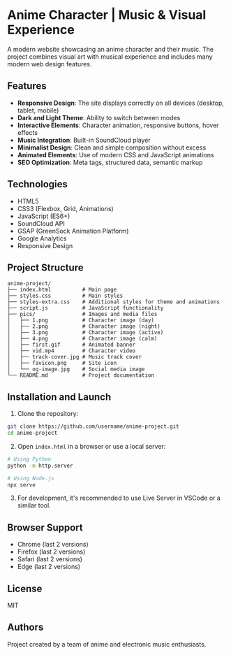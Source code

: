 # Anime Character | Music & Visual Experience

A modern website showcasing an anime character and their music. The project combines visual art with musical experience and includes many modern web design features.

## Features

- **Responsive Design**: The site displays correctly on all devices (desktop, tablet, mobile)
- **Dark and Light Theme**: Ability to switch between modes
- **Interactive Elements**: Character animation, responsive buttons, hover effects
- **Music Integration**: Built-in SoundCloud player
- **Minimalist Design**: Clean and simple composition without excess
- **Animated Elements**: Use of modern CSS and JavaScript animations
- **SEO Optimization**: Meta tags, structured data, semantic markup

## Technologies

- HTML5
- CSS3 (Flexbox, Grid, Animations)
- JavaScript (ES6+)
- SoundCloud API
- GSAP (GreenSock Animation Platform)
- Google Analytics
- Responsive Design

## Project Structure

```
anime-project/
├── index.html          # Main page
├── styles.css          # Main styles
├── styles-extra.css    # Additional styles for theme and animations
├── script.js           # JavaScript functionality
├── pics/               # Images and media files
│   ├── 1.png           # Character image (day)
│   ├── 2.png           # Character image (night)
│   ├── 3.png           # Character image (active)
│   ├── 4.png           # Character image (calm)
│   ├── first.gif       # Animated banner
│   ├── vid.mp4         # Character video
│   ├── track-cover.jpg # Music track cover
│   ├── favicon.png     # Site icon
│   └── og-image.jpg    # Social media image
└── README.md           # Project documentation
```

## Installation and Launch

1. Clone the repository:
```bash
git clone https://github.com/username/anime-project.git
cd anime-project
```

2. Open `index.html` in a browser or use a local server:
```bash
# Using Python
python -m http.server

# Using Node.js
npx serve
```

3. For development, it's recommended to use Live Server in VSCode or a similar tool.

## Browser Support

- Chrome (last 2 versions)
- Firefox (last 2 versions)
- Safari (last 2 versions)
- Edge (last 2 versions)

## License

MIT

## Authors

Project created by a team of anime and electronic music enthusiasts. 